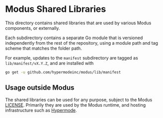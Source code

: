 # Modus Shared Libraries

This directory contains shared libraries that are used by various Modus components, or externally.

Each subdirectory contains a separate Go module that is versioned independently from the rest of the repository,
using a module path and tag scheme that matches the folder path.

For example, updates to the `manifest` subdirectory are tagged as `lib/manifest/vX.Y.Z`, and are installed with

```sh
go get -u github.com/hypermodeinc/modus/lib/manifest
```

## Usage outside Modus

The shared libraries can be used for any purpose, subject to the Modus [LICENSE](../LICENSE).
Primarily they are used by the Modus runtime, and hosting infrastructure such as [Hypermode](https://hypermode.com).
